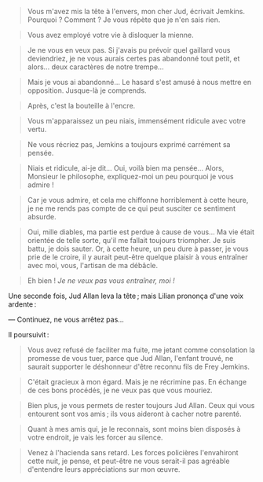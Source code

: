 > Vous m'avez mis la tête à l'envers, mon cher Jud, écrivait Jemkins.
  Pourquoi ? Comment ? Je vous répète que je n'en sais rien.

> Vous avez employé votre vie à disloquer la mienne.

> Je ne vous en veux pas. Si j'avais pu prévoir quel gaillard vous
  deviendriez, je ne vous aurais certes pas abandonné tout petit, et
  alors... deux caractères de notre trempe...

> Mais je vous ai abandonné... Le hasard s'est amusé à nous mettre en
  opposition. Jusque-là je comprends.

> Après, c'est la bouteille à l'encre.

> Vous m'apparaissez un peu niais, immensément ridicule avec votre vertu.

> Ne vous récriez pas, Jemkins a toujours exprimé carrément sa pensée.

> Niais et ridicule, ai-je dit... Oui, voilà bien ma pensée... Alors,
  Monsieur le philosophe, expliquez-moi un peu pourquoi je vous admire !

> Car je vous admire, et cela me chiffonne horriblement à cette heure, je ne
  me rends pas compte de ce qui peut susciter ce sentiment absurde.

> Oui, mille diables, ma partie est perdue à cause de vous... Ma vie était
  orientée de telle sorte, qu'il me fallait toujours triompher. Je suis
  battu, je dois sauter. Or, à cette heure, un peu dure à passer, je vous
  prie de le croire, il y aurait peut-être quelque plaisir à vous entraîner
  avec moi, vous, l'artisan de ma débâcle.

> Eh bien ! _Je ne veux pas vous entraîner, moi !_

Une seconde fois, Jud Allan leva la tête ; mais Lilian prononça d'une voix
ardente :

— Continuez, ne vous arrêtez pas...

Il poursuivit :

> Vous avez refusé de faciliter ma fuite, me jetant comme consolation la
  promesse de vous tuer, parce que Jud Allan, l'enfant trouvé, ne saurait
  supporter le déshonneur d'être reconnu fils de Frey Jemkins.

> C'était gracieux à mon égard. Mais je ne récrimine pas. En échange de
  ces bons procédés, je ne veux pas que vous mouriez.

> Bien plus, je vous permets de rester toujours Jud Allan. Ceux qui vous
  entourent sont vos amis ; ils vous aideront à cacher notre parenté.

> Quant à mes amis qui, je le reconnais, sont moins bien disposés à votre
  endroit, je vais les forcer au silence.

> Venez à l'hacienda sans retard. Les forces policières l'envahiront cette
  nuit, je pense, et peut-être ne vous serait-il pas agréable d'entendre
  leurs appréciations sur mon œuvre.
